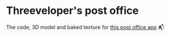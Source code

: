# Threeveloper's post office

The code, 3D model and baked texture for [this post office app](https://threeveloper-post-office.vercel.app/) 📬
